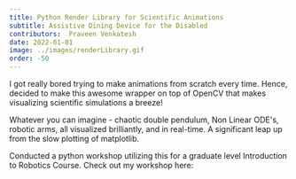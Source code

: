 ```yaml
---
title: Python Render Library for Scientific Animations 
subtitle: Assistive Dining Device for the Disabled
contributors:  Praveen Venkatesh
date: 2022-01-01
image: ../images/renderLibrary.gif
order: -50
---
```

I got really bored trying to make animations from scratch every time. Hence, decided to make this awesome wrapper on top of OpenCV that makes visualizing scientific simulations a breeze!

Whatever you can imagine - chaotic double pendulum, Non Linear ODE's, robotic arms, all visualized brilliantly, and in real-time. A significant leap up from the slow plotting of matplotlib. 

Conducted a python workshop utilizing this for a graduate level Introduction to Robotics Course. Check out my workshop here: 
